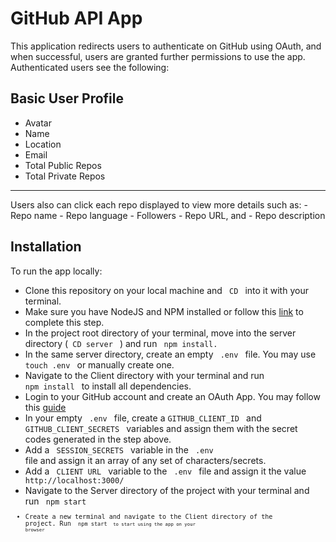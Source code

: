 # GitHub API App

This application redirects users to authenticate on GitHub using OAuth, and when successful, users are granted further permissions to use the app.
Authenticated users see the following:

## Basic User Profile
- Avatar
- Name
- Location
- Email
- Total Public Repos
- Total Private Repos

<hr />
Users also can click each repo displayed to view more details such as:
- Repo name
- Repo language
- Followers
- Repo URL, and
- Repo description

## Installation
To run the app locally:
- Clone this repository on your local machine and <code> CD </code> into it with your terminal.
- Make sure you have NodeJS and NPM installed or follow this [link](https://docs.npmjs.com/downloading-and-installing-node-js-and-npm/) to complete this step.
- In the project root directory of your terminal, move into the server directory (<code> CD server </code> ) and run <code> npm install. </code> 
- In the same server directory, create an empty <code> .env </code> file. You may use <code> touch .env </code> or manually create one.
- Navigate to the Client directory with your terminal and run <code> npm install </code> to install all dependencies.
- Login to your GitHub account and create an OAuth App. You may follow this [guide](https://docs.github.com/en/developers/apps/building-oauth-apps)
- In your empty <code> .env </code> file, create a <code>GITHUB_CLIENT_ID </code> and <code> GITHUB_CLIENT_SECRETS </code> variables and assign them with the secret codes generated in the step above.
- Add a <code> SESSION_SECRETS </code> variable in the <code> .env </code> file and assign it an array of any set of characters/secrets.
- Add a <code> CLIENT URL </code> variable to the <code> .env </code> file and assign it the value <code> http://localhost:3000/ </code>
- Navigate to the Server directory of the project with your terminal and run <code> npm start <code/>
- Create a new terminal and navigate to the Client directory of the project. Run <code> npm start <code/> to start using the app on your browser

